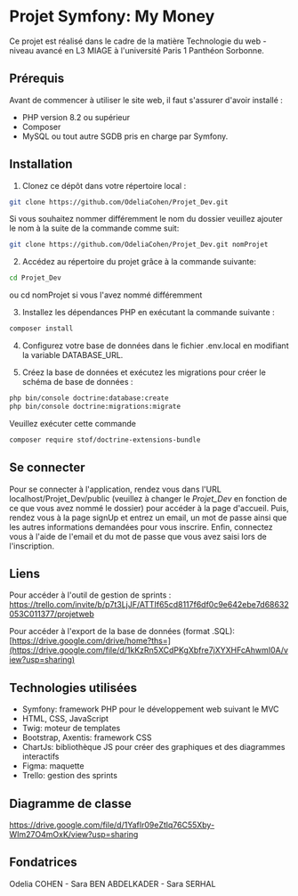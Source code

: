 # Projet Symfony: My Money
Ce projet est réalisé dans le cadre de la matière Technologie du web - niveau avancé en L3 MIAGE à l'université Paris 1 Panthéon Sorbonne. 

## Prérequis
Avant de commencer à utiliser le site web, il faut s'assurer d'avoir installé : 
- PHP version 8.2 ou supérieur
- Composer
- MySQL ou tout autre SGDB pris en charge par Symfony.

## Installation
1) Clonez ce dépôt dans votre répertoire local :
```bash
git clone https://github.com/OdeliaCohen/Projet_Dev.git
```
Si vous souhaitez nommer différemment le nom du dossier veuillez ajouter le nom à la suite de la commande comme suit:
```bash
git clone https://github.com/OdeliaCohen/Projet_Dev.git nomProjet
```
2) Accédez au répertoire du projet grâce à la commande suivante:
```bash
cd Projet_Dev
```
ou cd nomProjet si vous l'avez nommé différemment

3) Installez les dépendances PHP en exécutant la commande suivante :
```bash
composer install
```
4) Configurez votre base de données dans le fichier .env.local en modifiant la variable DATABASE_URL.
   
5) Créez la base de données et exécutez les migrations pour créer le schéma de base de données :
```bash
php bin/console doctrine:database:create
php bin/console doctrine:migrations:migrate
```
Veuillez exécuter cette commande 
```bash
composer require stof/doctrine-extensions-bundle
```

## Se connecter
Pour se connecter à l'application, rendez vous dans l'URL localhost/Projet_Dev/public (veuillez à changer le *Projet_Dev* en fonction de ce que vous avez nommé le dossier) pour accéder à la page d'accueil. 
Puis, rendez vous à la page signUp et entrez un email, un mot de passe ainsi que les autres informations demandées pour vous inscrire. 
Enfin, connectez vous à l'aide de l'email et du mot de passe que vous avez saisi lors de l'inscription. 

## Liens
Pour accéder à l'outil de gestion de sprints : 
https://trello.com/invite/b/p7t3LjJF/ATTIf65cd8117f6df0c9e642ebe7d68632053C011377/projetweb

Pour accéder à l'export de la base de données (format .SQL): 
[https://drive.google.com/drive/home?ths=](https://drive.google.com/file/d/1kKzRn5XCdPKgXbfre7jXYXHFcAhwmI0A/view?usp=sharing)

## Technologies utilisées
- Symfony: framework PHP pour le développement web suivant le MVC
- HTML, CSS, JavaScript
- Twig: moteur de templates
- Bootstrap, Axentis: framework CSS
- ChartJs: bibliothèque JS pour créer des graphiques et des diagrammes interactifs
- Figma: maquette
- Trello: gestion des sprints

## Diagramme de classe
https://drive.google.com/file/d/1YafIr09eZtlq76C55Xby-WIm27O4mOxK/view?usp=sharing

## Fondatrices
Odelia COHEN - Sara BEN ABDELKADER - Sara SERHAL 




